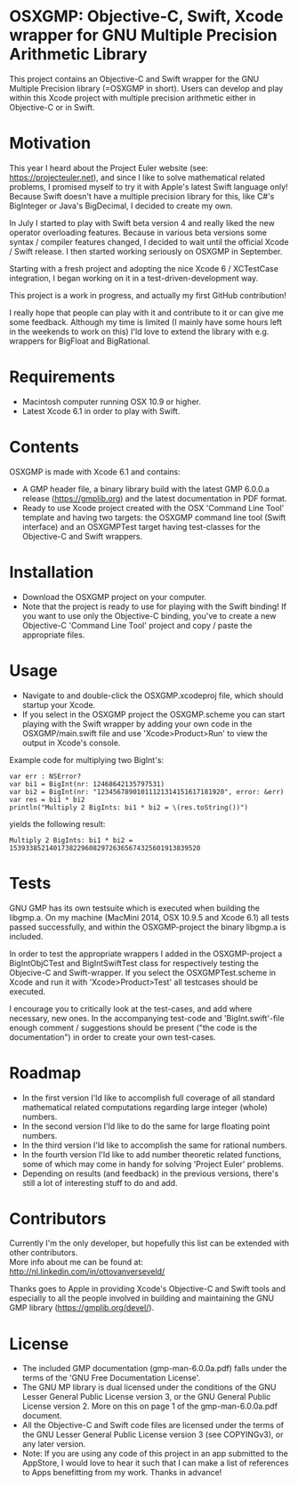 OSXGMP: Objective-C, Swift, Xcode wrapper for GNU Multiple Precision Arithmetic Library
=======================================================================================
This project contains an Objective-C and Swift wrapper for the GNU Multiple Precision
library (=OSXGMP in short).
Users can develop and play within this Xcode project with multiple precision arithmetic
either in Objective-C or in Swift.

Motivation
==========
This year I heard about the Project Euler website (see: https://projecteuler.net), and
since I like to solve mathematical related problems, I promised myself to try it with
Apple's latest Swift language only!
Because Swift doesn't have a multiple precision library for this, like C#'s BigInteger or
Java's BigDecimal, I decided to create my own.

In July I started to play with Swift beta version 4 and really liked the new operator
overloading features. Because in various beta versions some syntax / compiler
features changed, I decided to wait until the official Xcode / Swift release. I then
started working seriously on OSXGMP in September.

Starting with a fresh project and adopting the nice Xcode 6 / XCTestCase integration, I
began working on it in a test-driven-development way.

This project is a work in progress, and actually my first GitHub contribution!

I really hope that people can play with it and contribute to it or can give me some feedback.
Although my time is limited (I mainly have some hours left in the weekends to work on this)
I'ld love to extend the library with e.g. wrappers for BigFloat and BigRational.

Requirements
============
* Macintosh computer running OSX 10.9 or higher.
* Latest Xcode 6.1 in order to play with Swift.

Contents
========
OSXGMP is made with Xcode 6.1 and contains:
- A GMP header file, a binary library build with the latest GMP 6.0.0.a release
(https://gmplib.org) and the latest documentation in PDF format.
- Ready to use Xcode project created with the OSX 'Command Line Tool' template and
having two targets: the OSXGMP command line tool (Swift interface) and an OSXGMPTest
target having test-classes for the Objective-C and Swift wrappers.

Installation
============
* Download the OSXGMP project on your computer.
* Note that the project is ready to use for playing with the Swift binding!
If you want to use only the Objective-C binding, you've to create a new
Objective-C 'Command Line Tool' project and copy / paste the appropriate files.

Usage
=====
* Navigate to and double-click the OSXGMP.xcodeproj file, which should startup your Xcode.
* If you select in the OSXGMP project the OSXGMP.scheme you can start playing with the
Swift wrapper by adding your own code in the OSXGMP/main.swift file and use 'Xcode>Product>Run'
to view the output in Xcode's console.

Example code for multiplying two BigInt's:
```
var err : NSError?
var bi1 = BigInt(nr: 12468642135797531)
var bi2 = BigInt(nr: "12345678901011121314151617181920", error: &err)
var res = bi1 * bi2
println("Multiply 2 BigInts: bi1 * bi2 = \(res.toString())")
```
yields the following result:
```
Multiply 2 BigInts: bi1 * bi2 = 153933852140173822960829726365674325601913839520
```

Tests
=====
GNU GMP has its own testsuite which is executed when building the libgmp.a. On my machine
(MacMini 2014, OSX 10.9.5 and Xcode 6.1) all tests passed successfully, and within the
OSXGMP-project the binary libgmp.a is included.

In order to test the appropriate wrappers I added in the OSXGMP-project a BigIntObjCTest
and BigIntSwiftTest class for respectively testing the Objecive-C and Swift-wrapper. If
you select the OSXGMPTest.scheme in Xcode and run it with 'Xcode>Product>Test' all
testcases should be executed.

I encourage you to critically look at the test-cases, and add where necessary, new ones.
In the accompanying test-code and 'BigInt.swift'-file enough comment / suggestions should
be present ("the code is the documentation") in order to create your own test-cases.

Roadmap
=======
* In the first version I'ld like to accomplish full coverage of all standard mathematical
related computations regarding large integer (whole) numbers.
* In the second version I'ld like to do the same for large floating point numbers.
* In the third version I'ld like to accomplish the same for rational numbers.
* In the fourth version I'ld like to add number theoretic related functions, some of which
may come in handy for solving 'Project Euler' problems.
* Depending on results (and feedback) in the previous versions, there's still a lot of
interesting stuff to do and add.

Contributors
============
Currently I'm the only developer, but hopefully this list can be extended with other
contributors.<br>More info about me can be found at: http://nl.linkedin.com/in/ottovanverseveld/

Thanks goes to Apple in providing Xcode's Objective-C and Swift tools and especially to
all the people involved in building and maintaining the GNU GMP library (https://gmplib.org/devel/).

License
=======
* The included GMP documentation (gmp-man-6.0.0a.pdf) falls under the terms of
the 'GNU Free Documentation License'.
* The GNU MP library is dual licensed under the conditions of the GNU Lesser General
Public License version 3, or the GNU General Public License version 2. More on this on page 1
of the gmp-man-6.0.0a.pdf document.
* All the Objective-C and Swift code files are licensed under the terms of the
GNU Lesser General Public License version 3 (see COPYINGv3), or any later version.
* Note: If you are using any code of this project in an app submitted to the AppStore, I would love to hear it such that I can make a list of references to Apps benefitting from my work. Thanks in advance!

